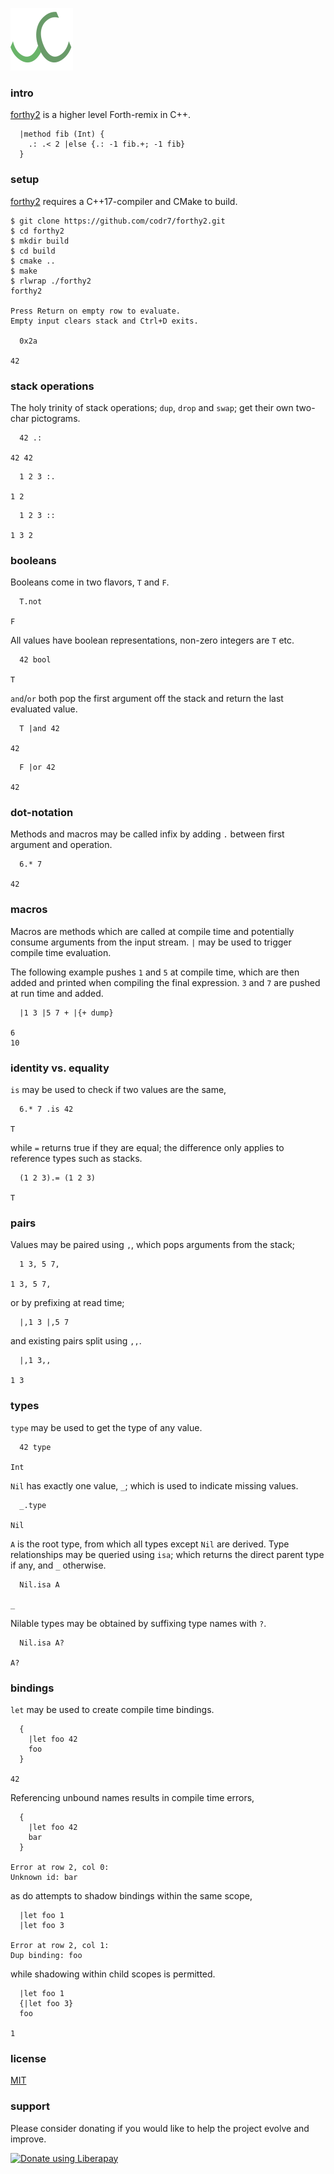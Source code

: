 ![Logo](logo.png)

### intro
[forthy2](https://github.com/codr7/forthy2) is a higher level Forth-remix in C++.

```
  |method fib (Int) {
    .: .< 2 |else {.: -1 fib.+; -1 fib}
  }
```

### setup
[forthy2](https://github.com/codr7/forthy2) requires a C++17-compiler and CMake to build.

```
$ git clone https://github.com/codr7/forthy2.git
$ cd forthy2
$ mkdir build
$ cd build
$ cmake ..
$ make
$ rlwrap ./forthy2
forthy2

Press Return on empty row to evaluate.
Empty input clears stack and Ctrl+D exits.

  0x2a
  
42
```

### stack operations
The holy trinity of stack operations; `dup`, `drop` and `swap`; get their own two-char pictograms.

```
  42 .:
  
42 42
```

```
  1 2 3 :.
  
1 2
```

```
  1 2 3 ::
  
1 3 2
```

### booleans
Booleans come in two flavors, `T` and `F`.

```
  T.not

F
```

All values have boolean representations, non-zero integers are `T` etc.

```
  42 bool

T
```

`and`/`or` both pop the first argument off the stack and return the last evaluated value.

```
  T |and 42

42
```

```
  F |or 42

42
```

### dot-notation
Methods and macros may be called infix by adding `.` between first argument and operation.

```
  6.* 7

42
```

### macros
Macros are methods which are called at compile time and potentially consume arguments from the input stream. `|` may be used to trigger compile time evaluation.

The following example pushes `1` and `5` at compile time, which are then added and printed when compiling the final expression. `3` and `7` are pushed at run time and added.

```
  |1 3 |5 7 + |{+ dump}

6
10
```

### identity vs. equality
`is` may be used to check if two values are the same,

```
  6.* 7 .is 42

T
```

while `=` returns true if they are equal; the difference only applies to reference types such as stacks.

```
  (1 2 3).= (1 2 3)

T
```

### pairs
Values may be paired using `,`, which pops arguments from the stack;

```
  1 3, 5 7,
  
1 3, 5 7,
```

or by prefixing at read time;

```
  |,1 3 |,5 7
```

and existing pairs split using `,,`.

```
  |,1 3,,
  
1 3
```

### types
`type` may be used to get the type of any value.

```
  42 type

Int
```

`Nil` has exactly one value, `_`; which is used to indicate missing values.

```
  _.type

Nil
```

`A` is the root type, from which all types except `Nil` are derived. Type relationships may be queried using `isa`; which returns the direct parent type if any, and `_` otherwise.

```
  Nil.isa A

_
```

Nilable types may be obtained by suffixing type names with `?`.

```
  Nil.isa A?

A?
```

### bindings
`let` may be used to create compile time bindings.

```
  {
    |let foo 42
    foo
  }

42
```

Referencing unbound names results in compile time errors,

```
  {
    |let foo 42
    bar
  }
  
Error at row 2, col 0:
Unknown id: bar
```

as do attempts to shadow bindings within the same scope,

```
  |let foo 1
  |let foo 3

Error at row 2, col 1:
Dup binding: foo
```

while shadowing within child scopes is permitted.

```
  |let foo 1
  {|let foo 3}
  foo

1
```

### license
[MIT](https://github.com/codr7/forthy2/blob/master/LICENSE.txt)

### support
Please consider donating if you would like to help the project evolve and improve.

<a href="https://liberapay.com/codr7/donate"><img alt="Donate using Liberapay" src="https://liberapay.com/assets/widgets/donate.svg"></a>